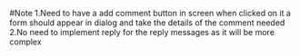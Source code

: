 #Note
1.Need to have a add comment button in screen when clicked on it a form should appear in dialog and take the details of the comment needed
2.No need to implement reply for the reply messages as it will be more complex
